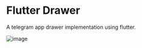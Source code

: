 # Flutter Drawer

A telegram app drawer implementation using flutter.

![image](https://github.com/user-attachments/assets/1feb10f0-3f14-4801-8f24-9668f2d9f914)



